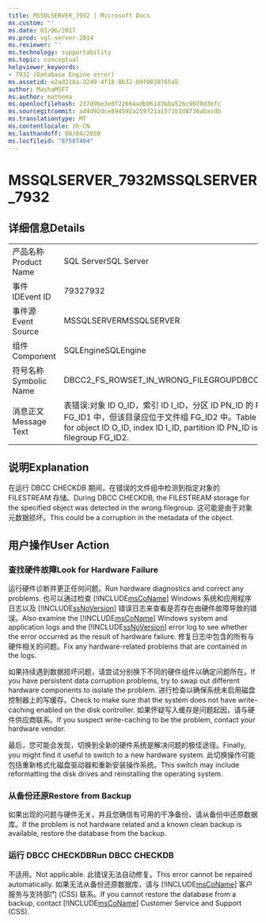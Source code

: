```yaml
---
title: MSSQLSERVER_7932 | Microsoft Docs
ms.custom: ''
ms.date: 03/06/2017
ms.prod: sql-server-2014
ms.reviewer: ''
ms.technology: supportability
ms.topic: conceptual
helpviewer_keywords:
- 7932 (Database Engine error)
ms.assetid: e2ad218a-3249-4f18-8b32-09f0030765a5
author: MashaMSFT
ms.author: mathoma
ms.openlocfilehash: 237d9be3e0f22664adb061d3bba526c9878d3bfc
ms.sourcegitcommit: ad4d92dce894592a259721a1571b1d8736abacdb
ms.translationtype: MT
ms.contentlocale: zh-CN
ms.lasthandoff: 08/04/2020
ms.locfileid: "87587404"
---
```

# <a name="mssqlserver_7932"></a><span data-ttu-id="d36e3-102">MSSQLSERVER_7932</span><span class="sxs-lookup"><span data-stu-id="d36e3-102">MSSQLSERVER_7932</span></span>
    
## <a name="details"></a><span data-ttu-id="d36e3-103">详细信息</span><span class="sxs-lookup"><span data-stu-id="d36e3-103">Details</span></span>  
  
|||  
|-|-|  
|<span data-ttu-id="d36e3-104">产品名称</span><span class="sxs-lookup"><span data-stu-id="d36e3-104">Product Name</span></span>|<span data-ttu-id="d36e3-105">SQL Server</span><span class="sxs-lookup"><span data-stu-id="d36e3-105">SQL Server</span></span>|  
|<span data-ttu-id="d36e3-106">事件 ID</span><span class="sxs-lookup"><span data-stu-id="d36e3-106">Event ID</span></span>|<span data-ttu-id="d36e3-107">7932</span><span class="sxs-lookup"><span data-stu-id="d36e3-107">7932</span></span>|  
|<span data-ttu-id="d36e3-108">事件源</span><span class="sxs-lookup"><span data-stu-id="d36e3-108">Event Source</span></span>|<span data-ttu-id="d36e3-109">MSSQLSERVER</span><span class="sxs-lookup"><span data-stu-id="d36e3-109">MSSQLSERVER</span></span>|  
|<span data-ttu-id="d36e3-110">组件</span><span class="sxs-lookup"><span data-stu-id="d36e3-110">Component</span></span>|<span data-ttu-id="d36e3-111">SQLEngine</span><span class="sxs-lookup"><span data-stu-id="d36e3-111">SQLEngine</span></span>|  
|<span data-ttu-id="d36e3-112">符号名称</span><span class="sxs-lookup"><span data-stu-id="d36e3-112">Symbolic Name</span></span>|<span data-ttu-id="d36e3-113">DBCC2_FS_ROWSET_IN_WRONG_FILEGROUP</span><span class="sxs-lookup"><span data-stu-id="d36e3-113">DBCC2_FS_ROWSET_IN_WRONG_FILEGROUP</span></span>|  
|<span data-ttu-id="d36e3-114">消息正文</span><span class="sxs-lookup"><span data-stu-id="d36e3-114">Message Text</span></span>|<span data-ttu-id="d36e3-115">表错误:对象 ID O_ID，索引 ID I_ID，分区 ID PN_ID 的 FileStream 目录 ID F_ID 位于文件组 FG_ID1 中，但该目录应位于文件组 FG_ID2 中。</span><span class="sxs-lookup"><span data-stu-id="d36e3-115">Table error: The FileStream directory ID F_ID for object ID O_ID, index ID I_ID, partition ID PN_ID is in filegroup FG_ID1, but should be in filegroup FG_ID2.</span></span>|  
  
## <a name="explanation"></a><span data-ttu-id="d36e3-116">说明</span><span class="sxs-lookup"><span data-stu-id="d36e3-116">Explanation</span></span>  
 <span data-ttu-id="d36e3-117">在运行 DBCC CHECKDB 期间，在错误的文件组中检测到指定对象的 FILESTREAM 存储。</span><span class="sxs-lookup"><span data-stu-id="d36e3-117">During DBCC CHECKDB, the FILESTREAM storage for the specified object was detected in the wrong filegroup.</span></span> <span data-ttu-id="d36e3-118">这可能是由于对象元数据损坏。</span><span class="sxs-lookup"><span data-stu-id="d36e3-118">This could be a corruption in the metadata of the object.</span></span>  
  
## <a name="user-action"></a><span data-ttu-id="d36e3-119">用户操作</span><span class="sxs-lookup"><span data-stu-id="d36e3-119">User Action</span></span>  
  
### <a name="look-for-hardware-failure"></a><span data-ttu-id="d36e3-120">查找硬件故障</span><span class="sxs-lookup"><span data-stu-id="d36e3-120">Look for Hardware Failure</span></span>  
 <span data-ttu-id="d36e3-121">运行硬件诊断并更正任何问题。</span><span class="sxs-lookup"><span data-stu-id="d36e3-121">Run hardware diagnostics and correct any problems.</span></span> <span data-ttu-id="d36e3-122">也可以通过检查 [!INCLUDE[msCoName](../../includes/msconame-md.md)] Windows 系统和应用程序日志以及 [!INCLUDE[ssNoVersion](../../includes/ssnoversion-md.md)] 错误日志来查看是否存在由硬件故障导致的错误。</span><span class="sxs-lookup"><span data-stu-id="d36e3-122">Also examine the [!INCLUDE[msCoName](../../includes/msconame-md.md)] Windows system and application logs and the [!INCLUDE[ssNoVersion](../../includes/ssnoversion-md.md)] error log to see whether the error occurred as the result of hardware failure.</span></span> <span data-ttu-id="d36e3-123">修复日志中包含的所有与硬件相关的问题。</span><span class="sxs-lookup"><span data-stu-id="d36e3-123">Fix any hardware-related problems that are contained in the logs.</span></span>  
  
 <span data-ttu-id="d36e3-124">如果持续遇到数据损坏问题，请尝试分别换下不同的硬件组件以确定问题所在。</span><span class="sxs-lookup"><span data-stu-id="d36e3-124">If you have persistent data corruption problems, try to swap out different hardware components to isolate the problem.</span></span> <span data-ttu-id="d36e3-125">进行检查以确保系统未启用磁盘控制器上的写缓存。</span><span class="sxs-lookup"><span data-stu-id="d36e3-125">Check to make sure that the system does not have write-caching enabled on the disk controller.</span></span> <span data-ttu-id="d36e3-126">如果怀疑写入缓存是问题起因，请与硬件供应商联系。</span><span class="sxs-lookup"><span data-stu-id="d36e3-126">If you suspect write-caching to be the problem, contact your hardware vendor.</span></span>  
  
 <span data-ttu-id="d36e3-127">最后，您可能会发现，切换到全新的硬件系统是解决问题的极佳途径。</span><span class="sxs-lookup"><span data-stu-id="d36e3-127">Finally, you might find it useful to switch to a new hardware system.</span></span> <span data-ttu-id="d36e3-128">此切换操作可能包括重新格式化磁盘驱动器和重新安装操作系统。</span><span class="sxs-lookup"><span data-stu-id="d36e3-128">This switch may include reformatting the disk drives and reinstalling the operating system.</span></span>  
  
### <a name="restore-from-backup"></a><span data-ttu-id="d36e3-129">从备份还原</span><span class="sxs-lookup"><span data-stu-id="d36e3-129">Restore from Backup</span></span>  
 <span data-ttu-id="d36e3-130">如果出现的问题与硬件无关，并且您确信有可用的干净备份，请从备份中还原数据库。</span><span class="sxs-lookup"><span data-stu-id="d36e3-130">If the problem is not hardware related and a known clean backup is available, restore the database from the backup.</span></span>  
  
### <a name="run-dbcc-checkdb"></a><span data-ttu-id="d36e3-131">运行 DBCC CHECKDB</span><span class="sxs-lookup"><span data-stu-id="d36e3-131">Run DBCC CHECKDB</span></span>  
 <span data-ttu-id="d36e3-132">不适用。</span><span class="sxs-lookup"><span data-stu-id="d36e3-132">Not applicable.</span></span> <span data-ttu-id="d36e3-133">此错误无法自动修复。</span><span class="sxs-lookup"><span data-stu-id="d36e3-133">This error cannot be repaired automatically.</span></span> <span data-ttu-id="d36e3-134">如果无法从备份还原数据库，请与 [!INCLUDE[msCoName](../../includes/msconame-md.md)] 客户服务与支持部门 (CSS) 联系。</span><span class="sxs-lookup"><span data-stu-id="d36e3-134">If you cannot restore the database from a backup, contact [!INCLUDE[msCoName](../../includes/msconame-md.md)] Customer Service and Support (CSS).</span></span>  
  
  
